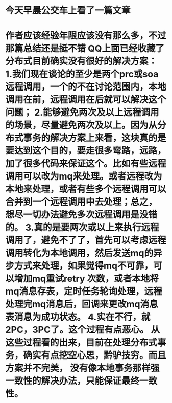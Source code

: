 # 今天早晨公交车上看了一篇文章 
作者应该经验年限应该没有那么多，不过那篇总结还是挺不错
QQ上面已经收藏了  
分布式目前确实没有很好的解决方案：
1.我们现在谈论的至少是两个prc或soa远程调用，一个的不在讨论范围内，本地调用在前，远程调用在后就可以解决这个问题；
2.能够避免两次及以上远程调用的场景，尽量避免两次及以上。因为从分布式事务的解决方案上来看，这块真的是要达到这个目的，要走很多弯路，远路，
加了很多代码来保证这个。比如有些远程调用可以改为mq来处理。或者远程改为本地来处理，或者有些多个远程调用可以合并到一个远程调用中去处理；总之，
想尽一切办法避免多次远程调用是没错的。
3.真的是要两次或以上来执行远程调用了，避免不了了，首先可以考虑远程调用转化为本地调用，然后发送mq的异步方式来处理，如果觉得mq不可靠，可以增加mq重试retry
次数，或者本地将mq消息存表，定时任务轮询处理，远程处理完mq消息后，回调来更改mq消息表消息为成功状态。
4.实在不行，就2PC，3PC了。这个过程有点恶心。  从这些过程看的出来，目前在处理分布式事务，确实有点挖空心思，黔驴技穷。而且方案并不完美，
没有像本地事务那样强一致性的解决办法，只能保证最终一致性。
===
